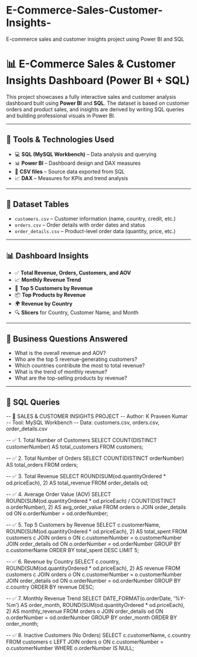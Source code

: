 # E-Commerce-Sales-Customer-Insights-
E-commerce sales and customer insights project using Power BI and SQL
# 📊 E-Commerce Sales & Customer Insights Dashboard (Power BI + SQL)

This project showcases a fully interactive sales and customer analysis dashboard built using **Power BI** and **SQL**. The dataset is based on customer orders and product sales, and insights are derived by writing SQL queries and building professional visuals in Power BI.

---

## 🔧 Tools & Technologies Used

- 💻 **SQL (MySQL Workbench)** – Data analysis and querying
- 📊 **Power BI** – Dashboard design and DAX measures
- 📁 **CSV files** – Source data exported from SQL
- 📈 **DAX** – Measures for KPIs and trend analysis

---

## 📁 Dataset Tables

- `customers.csv` – Customer information (name, country, credit, etc.)
- `orders.csv` – Order details with order dates and status
- `order_details.csv` – Product-level order data (quantity, price, etc.)

---

## 📊 Dashboard Insights

- ✅ **Total Revenue, Orders, Customers, and AOV**
- 📈 **Monthly Revenue Trend**
- 👥 **Top 5 Customers by Revenue**
- 📦 **Top Products by Revenue**
- 🌍 **Revenue by Country**
- 🔍 **Slicers** for Country, Customer Name, and Month

---

## 🧠 Business Questions Answered

- What is the overall revenue and AOV?
- Who are the top 5 revenue-generating customers?
- Which countries contribute the most to total revenue?
- What is the trend of monthly revenue?
- What are the top-selling products by revenue?

---

## 🧾 SQL Queries
-- 🧾 SALES & CUSTOMER INSIGHTS PROJECT
-- Author: K Praveen Kumar
-- Tool: MySQL Workbench
-- Data: customers.csv, orders.csv, order_details.csv

-- ✅ 1. Total Number of Customers
SELECT COUNT(DISTINCT customerNumber) AS total_customers
FROM customers;

-- ✅ 2. Total Number of Orders
SELECT COUNT(DISTINCT orderNumber) AS total_orders
FROM orders;

-- ✅ 3. Total Revenue
SELECT 
    ROUND(SUM(od.quantityOrdered * od.priceEach), 2) AS total_revenue
FROM order_details od;

-- ✅ 4. Average Order Value (AOV)
SELECT 
    ROUND(SUM(od.quantityOrdered * od.priceEach) / COUNT(DISTINCT o.orderNumber), 2) AS avg_order_value
FROM orders o
JOIN order_details od ON o.orderNumber = od.orderNumber;

-- ✅ 5. Top 5 Customers by Revenue
SELECT 
    c.customerName,
    ROUND(SUM(od.quantityOrdered * od.priceEach), 2) AS total_spent
FROM customers c
JOIN orders o ON c.customerNumber = o.customerNumber
JOIN order_details od ON o.orderNumber = od.orderNumber
GROUP BY c.customerName
ORDER BY total_spent DESC
LIMIT 5;

-- ✅ 6. Revenue by Country
SELECT 
    c.country,
    ROUND(SUM(od.quantityOrdered * od.priceEach), 2) AS revenue
FROM customers c
JOIN orders o ON c.customerNumber = o.customerNumber
JOIN order_details od ON o.orderNumber = od.orderNumber
GROUP BY c.country
ORDER BY revenue DESC;

-- ✅ 7. Monthly Revenue Trend
SELECT 
    DATE_FORMAT(o.orderDate, '%Y-%m') AS order_month,
    ROUND(SUM(od.quantityOrdered * od.priceEach), 2) AS monthly_revenue
FROM orders o
JOIN order_details od ON o.orderNumber = od.orderNumber
GROUP BY order_month
ORDER BY order_month;

-- ✅ 8. Inactive Customers (No Orders)
SELECT 
    c.customerName,
    c.country
FROM customers c
LEFT JOIN orders o ON c.customerNumber = o.customerNumber
WHERE o.orderNumber IS NULL;
